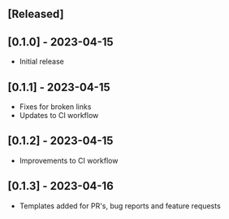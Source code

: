 ## [Released]

## [0.1.0] - 2023-04-15
- Initial release

## [0.1.1] - 2023-04-15
- Fixes for broken links
- Updates to CI workflow

## [0.1.2] - 2023-04-15
- Improvements to CI workflow

## [0.1.3] - 2023-04-16
- Templates added for PR's, bug reports and feature requests
